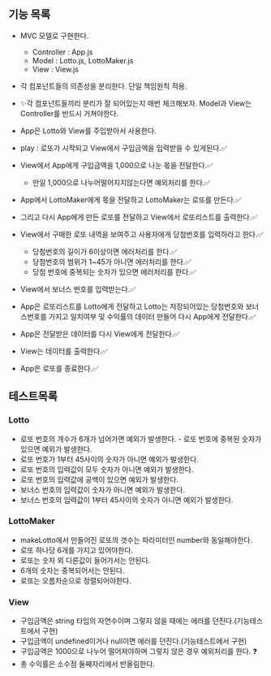 ## 기능 목록

- MVC 모델로 구현한다.

  - Controller : App.js
  - Model : Lotto.js, LottoMaker.js
  - View : View.js

- 각 컴포넌트들의 의존성을 분리한다. 단일 책임원칙 적용.
- ✨각 컴포넌트들끼리 분리가 잘 되어있는지 매번 체크해보자. Model과 View는 Controller를 반드시 거쳐야한다.
- App은 Lotto와 View를 주입받아서 사용한다.
- play : 로또가 시작되고 View에서 구입금액을 입력받을 수 있게된다.✅
- View에서 App에게 구입금액을 1,000으로 나눈 몫을 전달한다.✅
  - 만일 1,000으로 나누어떨어지지않는다면 예외처리를 한다.✅
- App에서 LottoMaker에게 몫을 전달하고 LottoMaker는 로또를 만든다.✅
- 그리고 다시 App에게 만든 로또를 전달하고 View에서 로또리스트를 출력한다.✅
- View에서 구매한 로또 내역을 보여주고 사용자에게 당첨번호를 입력하라고 한다.✅
  - 당첨번호의 길이가 6이상이면 에러처리를 한다.✅
  - 당첨번호의 범위가 1~45가 아니면 에러처리를 한다.✅
  - 당첨 번호에 중복되는 숫자가 있으면 에러처리를 한다.✅
- View에서 보너스 번호를 입력받는다.✅
- App은 로또리스트를 Lotto에게 전달하고 Lotto는 저장되어있는 당첨번호와 보너스번호를 가지고 일치여부 및 수익률의 데이터 만들어 다시 App에게 전달한다.✅
- App은 전달받은 데이터를 다시 View에게 전달한다.✅
- View는 데이터를 출력한다.✅
- App은 로또를 종료한다.✅

## 테스트목록

### Lotto

- 로또 번호의 개수가 6개가 넘어가면 예외가 발생한다. - 로또 번호에 중복된 숫자가 있으면 예외가 발생한다.
- 로또 번호가 1부터 45사이의 숫자가 아니면 예외가 발생한다.
- 로또 번호의 입력값이 모두 숫자가 아니면 예외가 발생한다.
- 로또 번호의 입력값에 공백이 있으면 예외가 발생한다.
- 보너스 번호의 입력값이 숫자가 아니면 예외가 발생한다.
- 보너스 번호의 입력값이 1부터 45사이의 숫자가 아니면 예외가 발생한다.

### LottoMaker

- makeLotto에서 만들어진 로또의 갯수는 파라미터인 number와 동일해야한다.
- 로또 하나당 6개를 가지고 있어야한다.
- 로또는 숫자 외 다른값이 들어가서는 안된다.
- 6개의 숫자는 중복되어서는 안된다.
- 로또는 오름차순으로 정렬되어야한다.

### View

- 구입금액은 string 타입의 자연수이며 그렇지 않을 때에는 에러를 던진다.(기능테스트에서 구현)
- 구입금액이 undefined이거나 null이면 에러를 던진다.(기능테스트에서 구현)
- 구입금액은 1000으로 나누어 떨어져야하며 그렇지 않은 경우 예외처리를 한다. ❓
- 총 수익률은 소수점 둘째자리에서 반올림한다.
